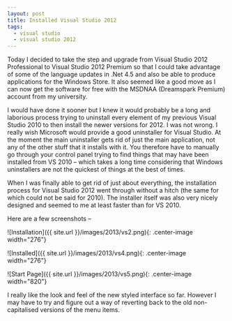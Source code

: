 ```yaml
---
layout: post
title: Installed Visual Studio 2012
tags:
  - visual studio
  - visual studio 2012
---
```

Today I decided to take the step and upgrade from Visual Studio 2012 Professional to Visual Studio 2012 Premium so that I could take advantage of some of the language updates in .Net 4.5 and also be able to produce applications for the Windows Store. It also seemed like a good move as I can now get the software for free with the MSDNAA (Dreamspark Premium) account from my university.

I would have done it sooner but I knew it would probably be a long and laborious process trying to uninstall every element of my previous Visual Studio 2010 to then install the newer versions for 2012. I was not wrong. I really wish Microsoft would provide a good uninstaller for Visual Studio. At the moment the main uninstaller gets rid of just the main application, not any of the other stuff that it installs with it. You therefore have to manually go through your control panel trying to find things that may have been installed from VS 2010 – which takes a long time considering that Windows uninstallers are not the quickest of things at the best of times.

When I was finally able to get rid of just about everything, the installation process for Visual Studio 2012 went through without a hitch (the same for which could not be said for 2010). The installer itself was also very nicely designed and seemed to me at least faster than for VS 2010.

Here are a few screenshots –

![Installation]({{ site.url }}/images/2013/vs2.png){: .center-image width="276"}

![Installed]({{ site.url }}/images/2013/vs4.png){: .center-image width="276"}

![Start Page]({{ site.url }}/images/2013/vs5.png){: .center-image width="820"}

I really like the look and feel of the new styled interface so far. However I may have to try and figure out a way of reverting back to the old non-capitalised versions of the menu items.